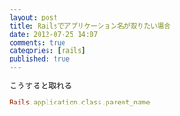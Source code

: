 ```yaml
---
layout: post
title: Railsでアプリケーション名が取りたい場合
date: 2012-07-25 14:07
comments: true
categories: [rails]
published: true
---
```




こうすると取れる  

``` ruby
Rails.application.class.parent_name
```



